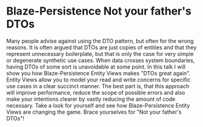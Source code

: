 # Blaze-Persistence Not your father's DTOs

Many people advise against using the DTO pattern, but often for the wrong reasons.
It is often argued that DTOs are just copies of entities and that they represent unnecessary boilerplate,
but that is only the case for very simple or degenerate synthetic use cases.
When data crosses system boundaries, having DTOs of some sort is unavoidable at some point.
In this talk I will show you how Blaze-Persistence Entity Views makes "DTOs great again".
Entity Views allow you to model your read and write concerns for specific use cases in a clear succinct manner.
The best part is, that this approach will improve performance, reduce the scope of possible errors
and also make your intentions clearer by vastly reducing the amount of code necessary.
Take a look for yourself and see how Blaze-Persistence Entity Views are changing the game.
Brace yourselves for "Not your father's DTOs"!